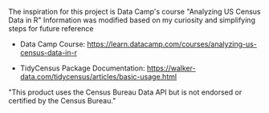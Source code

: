 The inspiration for this project is Data Camp's course 
"Analyzing US Census Data in R"
Information was modified based on my curiosity and simplifying steps for future reference 

- Data Camp Course: https://learn.datacamp.com/courses/analyzing-us-census-data-in-r

- TidyCensus Package Documentation: https://walker-data.com/tidycensus/articles/basic-usage.html

"This product uses the Census Bureau Data API but is not endorsed or certified by the Census Bureau." 
